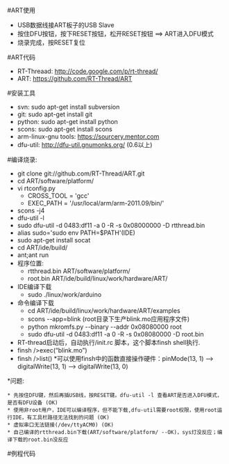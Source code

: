 #ART使用

* USB数据线接ART板子的USB Slave
* 按住DFU按钮，按下RESET按钮，松开RESET按钮 ==> ART进入DFU模式
* 烧录完成，按RESET复位

#ART代码

* RT-Threaad: http://code.google.com/p/rt-thread/
* ART: https://github.com/RT-Thread/ART

#安装工具

* svn: sudo apt-get install subversion
* git: sudo apt-get install git
* python: sudo apt-get install python
* scons: sudo apt-get install scons
* arm-linux-gnu tools: https://sourcery.mentor.com
* dfu-util: http://dfu-util.gnumonks.org/ (0.6以上)

#编译烧录:

* git clone git://github.com/RT-Thread/ART.git
* cd ART/software/platform/
* vi rtconfig.py
	* CROSS_TOOL = 'gcc'
	* EXEC_PATH = '/usr/local/arm/arm-2011.09/bin/'
* scons -j4
* dfu-util -l
* sudo dfu-util -d 0483:df11 -a 0 -R -s 0x08000000 -D rtthread.bin
* alias sudo='sudo env PATH=$PATH'(IDE)
* sudo apt-get install socat 
* cd ART/ide/build/
* ant;ant run
* 程序位置:
	* rtthread.bin ART/software/platform/
	* root.bin ART/ide/build/linux/work/hardware/ART/ 
* IDE编译下载
	* sudo ./linux/work/arduino
* 命令编译下载
	* cd ART/ide/build/linux/work/hardware/ART/examples
	* scons --app=blink (root目录下生产blink.mo应用程序文件)
	* python mkromfs.py --binary --addr 0x08080000 root
	* sudo dfu-util -d 0483:df11 -a 0 -R -s 0x08080000 -D root.bin
* RT-thread启动后，自动执行/init.rc 脚本，这个脚本finsh shell执行.
* finsh />exec(“blink.mo”)
* finsh />list()
	*可以使用finsh中的函数直接操作硬件：pinMode(13, 1) --> digitalWrite(13, 1) --> digitalWrite(13, 0)

*问题:

	* 先按住DFU键，然后再插USB线，按RESET键。dfu-util -l 查看ART是否进入DFU模式，是否有DFU设备 (OK)
	* 使用非root用户，IDE可以编译程序，但不能下载,dfu-util需要root权限，使用root运行IDE，有工具栏路径无法找到的问题 (OK)
	* 虚拟串口无法链接(/dev/ttyACM0) (OK) 
	* 自己编译的rtthread.bin下载(ART/software/platform/ --OK)，sys灯没反应；编译下载的root.bin没反应

#例程代码


